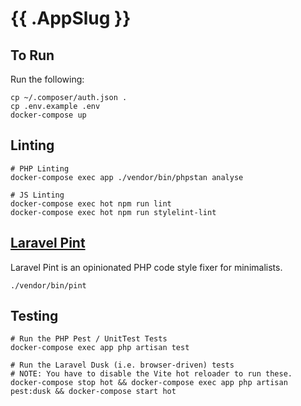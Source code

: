 {{ .AppSlug }}
===

## To Run

Run the following:
```
cp ~/.composer/auth.json .
cp .env.example .env
docker-compose up
```

## Linting
```
# PHP Linting
docker-compose exec app ./vendor/bin/phpstan analyse

# JS Linting
docker-compose exec hot npm run lint
docker-compose exec hot npm run stylelint-lint
```

## [Laravel Pint](https://laravel.com/docs/9.x/pint)
Laravel Pint is an opinionated PHP code style fixer for minimalists.
```
./vendor/bin/pint
```

## Testing
```
# Run the PHP Pest / UnitTest Tests
docker-compose exec app php artisan test

# Run the Laravel Dusk (i.e. browser-driven) tests
# NOTE: You have to disable the Vite hot reloader to run these.
docker-compose stop hot && docker-compose exec app php artisan pest:dusk && docker-compose start hot
```
